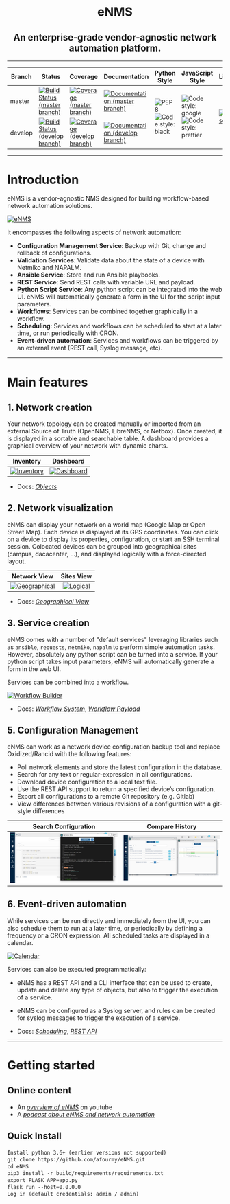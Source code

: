 <h1 align="center">eNMS</h1>
<h2 align="center">An enterprise-grade vendor-agnostic network automation platform.</h2>

___

<table>
    <thead>
        <tr>
            <th>Branch</th>
            <th>Status</th>
            <th>Coverage</th>
            <th>Documentation</th>
            <th>Python Style</th>
            <th>JavaScript Style</th>
            <th>License</th>
        </tr>
    </thead>
    <tbody>
        <tr>
            <td>master</td>
            <td><a href="https://travis-ci.org/eNMS-automation/eNMS"><img src="https://travis-ci.org/eNMS-automation/eNMS.svg?branch=master" alt="Build Status (master branch)"></img></a></td>
            <td><a href="https://coveralls.io/github/afourmy/eNMS?branch=master"><img src="https://coveralls.io/repos/github/afourmy/eNMS/badge.svg?branch=master" alt="Coverage (master branch)"></img></a></td>
            <td><a href="https://enms.readthedocs.io/en/latest/?badge=master"><img src="https://readthedocs.org/projects/enms/badge/?version=stable" alt="Documentation (master branch)"></img></a></td>
          <td rowspan=2><img alt="PEP8" src="https://img.shields.io/badge/code%20style-pep8-orange.svg"><br><img alt="Code style: black" src="https://img.shields.io/badge/code%20style-black-000000.svg"></td>
          <td rowspan=2><img alt="Code style: google" src="https://img.shields.io/badge/code%20style-google-blueviolet.svg"><br><img alt="Code style: prettier" src="https://img.shields.io/badge/code_style-prettier-ff69b4.svg"></td>
          <td rowspan=2><a href="https://www.gnu.org/licenses/gpl-3.0"><img src="https://img.shields.io/badge/License-GPLv3-blue.svg" alt="License"></img></a></td>
        </tr>
        <tr>
            <td>develop</td>
            <td><a href="https://travis-ci.org/eNMS-automation/eNMS"><img src="https://travis-ci.org/eNMS-automation/eNMS.svg?branch=develop" alt="Build Status (develop branch)"></img></a></td>
            <td><a href="https://coveralls.io/github/afourmy/eNMS?branch=develop"><img src="https://coveralls.io/repos/github/afourmy/eNMS/badge.svg?branch=develop" alt="Coverage (develop branch)"></img></a></td>
            <td><a href="https://enms.readthedocs.io/en/latest/?badge=develop"><img src="https://readthedocs.org/projects/enms/badge/?version=develop" alt="Documentation (develop branch)"></img></a></td>
        </tr>
    </tbody>
</table>

___

# Introduction

eNMS is a vendor-agnostic NMS designed for building workflow-based network automation solutions.

[![eNMS](docs/_static/enms.png)](http://afourmy.pythonanywhere.com/views/geographical_view)

It encompasses the following aspects of network automation:
  - **Configuration Management Service**: Backup with Git, change and rollback of configurations.
  - **Validation Services**: Validate data about the state of a device with Netmiko and NAPALM.
  - **Ansible Service**: Store and run Ansible playbooks.
  - **REST Service**: Send REST calls with variable URL and payload.
  - **Python Script Service**: Any python script can be integrated into the web UI. eNMS will automatically generate
a form in the UI for the script input parameters.
  - **Workflows**: Services can be combined together graphically in a workflow.
  - **Scheduling**: Services and workflows can be scheduled to start at a later time, or run periodically with CRON.
  - **Event-driven automation**: Services and workflows can be triggered by an external event (REST call, Syslog message, etc).

___

# Main features

## 1. Network creation

Your network topology can be created manually or imported from an
external Source of Truth (OpenNMS, LibreNMS, or Netbox).
Once created, it is displayed in a sortable and searchable table.
A dashboard provides a graphical overview of your network with dynamic charts.

Inventory                           |  Dashboard
:----------------------------------:|:-----------------------------------:
[![Inventory](docs/_static/base/inventory.png)](https://enms.readthedocs.io/en/develop/inventory/network_creation.html) |  [![Dashboard](docs/_static/base/dashboard.png)](https://enms.readthedocs.io/en/develop/inventory/network_creation.html)

- Docs: _[Objects](https://enms.readthedocs.io/en/develop/inventory/network_creation.html)_

## 2. Network visualization

eNMS can display your network on a world map (Google Map or Open Street Map).
Each device is displayed at its GPS coordinates.
You can click on a device to display its properties, configuration, or start an SSH terminal session.
Colocated devices can be grouped into geographical sites (campus, dacacenter, ...),
and displayed logically with a force-directed layout.

Network View                                  |  Sites View
:--------------------------------------------:|:-------------------------------:
[![Geographical](docs/_static/inventory/network_visualization/network_view.png)](https://enms.readthedocs.io/en/develop/inventory/network_visualization.html) |  [![Logical](docs/_static/base/site_view.png)](https://enms.readthedocs.io/en/develop/inventory/network_visualization.html)

- Docs: _[Geographical View](https://enms.readthedocs.io/en/develop/inventory/network_visualization.html)_

## 3. Service creation

eNMS comes with a number of "default services" leveraging libraries such as `ansible`, `requests`, `netmiko`, `napalm`  to perform simple automation tasks. However, absolutely any python script can be turned into a service. If your python script takes input parameters, eNMS will automatically generate a form in the web UI.

Services can be combined into a workflow.

[![Workflow Builder](docs/_static/base/workflow.png)](https://enms.readthedocs.io/en/develop/automation/workflows.html)

- Docs: _[Workflow System](https://enms.readthedocs.io/en/develop/automation/workflows.html)_, _[Workflow Payload](https://enms.readthedocs.io/en/latest/workflows/workflow_payload.html)_

## 5. Configuration Management

eNMS can work as a network device configuration backup tool and replace
Oxidized/Rancid with the following features:

  - Poll network elements and store the latest configuration in the database.
  - Search for any text or regular-expression in all configurations.
  - Download device configuration to a local text file.
  - Use the REST API support to return a specified device’s configuration.
  - Export all configurations to a remote Git repository (e.g. Gitlab)
  - View differences between various revisions of a configuration with a git-style differences

Search Configuration                          |  Compare History
:--------------------------------------------:|:-------------------------------:
[![Search](docs/_static/base/configuration_search.png)](https://enms.readthedocs.io/en/latest/advanced/configuration_management.html) |  [![Logical](docs/_static/base/configuration_history.png)](https://enms.readthedocs.io/en/latest/advanced/configuration_management.html)

## 6. Event-driven automation

While services can be run directly and immediately from the UI, you can also schedule them to run at a later time, or periodically by defining a frequency or a CRON expression. All scheduled tasks are displayed in a calendar.

[![Calendar](docs/_static/base/calendar.png)](https://enms.readthedocs.io/en/develop/automation/execution.html)

Services can also be executed programmatically:
  - eNMS has a REST API and a CLI interface that can be used to create, update and delete any type of objects,
    but also to trigger the execution of a service.
  - eNMS can be configured as a Syslog server, and rules can be created for syslog messages
    to trigger the execution of a service.

- Docs: _[Scheduling](https://enms.readthedocs.io/en/develop/automation/execution.html)_, _[REST API](https://enms.readthedocs.io/en/develop/advanced/rest_api.html)_

___

# Getting started

## Online content

- An _[overview of eNMS](https://www.youtube.com/watch?v=XwU0yom_aY0&t=1205s)_ on youtube
- A _[podcast about eNMS and network automation](https://www.pythonpodcast.com/enms-network-automation-episode-232/)_

## Quick Install
    Install python 3.6+ (earlier versions not supported)
    git clone https://github.com/afourmy/eNMS.git
    cd eNMS
    pip3 install -r build/requirements/requirements.txt
    export FLASK_APP=app.py
    flask run --host=0.0.0.0
    Log in (default credentials: admin / admin)
